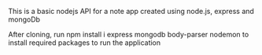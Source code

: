 This is a basic nodejs API for a note app created using node.js, express and mongoDb

After cloning, run npm install i express mongodb body-parser nodemon to install required packages to run the application
